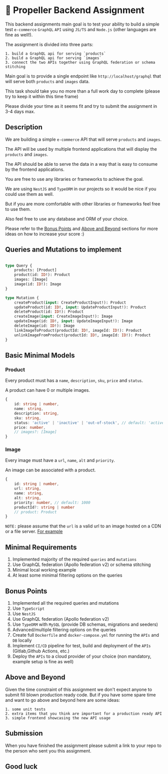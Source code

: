 # 🚀 Propeller Backend Assignment

This backend assignments main goal is to test your ability to build a simple test `e-commerce` `GraphQL` `API` using `JS/TS` and `Node.js` (other languages are fine as well!).

The assignment is divided into three parts:

    1. build a GraphQL api for serving `products`
    2. build a GraphQL api for serving `images`
    3. connect the two APIs together using GraphQL federation or schema stitching

Main goal is to provide a single endpoint like `http://localhost/graphql` that will serve both `products` and `images` data.

This task should take you no more than a full work day to complete (please try to keep it within this time frame)

Please divide your time as it seems fit and try to submit the assignment in 3-4 days max.

## Description

We are building a simple `e-commerce` API that will serve `products` and `images`.

The API will be used by multiple frontend applications that will display the `products` and `images`.

The API should be able to serve the data in a way that is easy to consume by the frontend applications.

You are free to use any libraries or frameworks to achieve the goal.

We are using `NestJS` and `TypeORM` in our projects so it would be nice if you could use them as well.

But if you are more comfortable with other libraries or frameworks feel free to use them.

Also feel free to use any database and ORM of your choice.

Please refer to the [Bonus Points](#bonus-points) and [Above and Beyond](#above-and-beyond) sections for more ideas on how to increase your score :)

## Queries and Mutations to implement

```graphql

type Query {
    products: [Product]
    product(id: ID!): Product
    images: [Image]
    image(id: ID!): Image
}

type Mutation {
    createProduct(input: CreateProductInput!): Product
    updateProduct(id: ID!, input: UpdateProductInput!): Product
    deleteProduct(id: ID!): Product
    createImage(input: CreateImageInput!): Image
    updateImage(id: ID!, input: UpdateImageInput!): Image
    deleteImage(id: ID!): Image
    linkImageToProduct(productId: ID!, imageId: ID!): Product
    unlinkImageFromProduct(productId: ID!, imageId: ID!): Product
}
```

## Basic Minimal Models

### Product

Every product must has a `name`, `description`, `sku`, `price` and `status`.

A product can have 0 or multiple images.

```ts
{
    id: string | number,
    name: string,
    description: string,
    sku: string,
    status: 'active' | 'inactive' | 'out-of-stock', // default: 'active'
    price: number,
    // images?: [Image]
}
```

### Image

Every image must have a `url`, `name`, `alt` and `priority`.

An image can be associated with a product.

```ts
{
    id: string | number,
    url: string,
    name: string,
    alt: string,
    priority: number, // default: 1000
    productId?: string | number
    // product: Product
}
```

`NOTE:` please assume that the `url` is a valid url to an image hosted on a CDN or a file server.
[For example](https://images.unsplash.com/photo-1615789591457-74a63395c990?ixlib=rb-4.0.3&ixid=MnwxMjA3fDB8MHxwaG90by1wYWdlfHx8fGVufDB8fHx8&auto=format&fit=crop&w=774&q=80)

## Minimal Requirements

1. Implemented majority of the required `queries` and `mutations`
2. Use GraphQL federation (Apollo federation v2) or schema stitching
3. Minimal local working example
4. At least some minimal filtering options on the queries

## Bonus Points

1. Implemented all the required queries and mutations
2. Use `TypeScript`
3. Use `NestJS`
4. Use GraphQL federation (Apollo federation v2)
5. Use `TypeORM` with `MySQL` (provide DB schemas, migrations and seeders)
6. Advanced/multiple filtering options on the queries
7. Create full `Dockerfile` and `docker-compose.yml` for running the `APIs` and `DB` locally
8. Implement `CI/CD` pipeline for test, build and deployment of the `APIs` (Gitlab,Github Actions, etc.)
9. Deploy the `APIs` to a cloud provider of your choice (non mandatory, example setup is fine as well)

## Above and Beyond

Given the time constraint of this assignment we don't expect anyone to submit fill blown production ready code.
But if you have some spare time and want to go above and beyond here are some ideas:

    1. some unit tests
    2. extra items that you think are important for a production ready API
    3. simple frontend showcasing the new API usage

## Submission

When you have finished the assignment please submit a link to your repo to the person who sent you this assignment.

## Good luck
